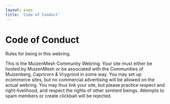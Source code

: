 ```yaml
---
layout: page
title: 'Code of Conduct'
---
```


# Code of Conduct

Rules for being in this webring.

This is the MuizenMesh Community Webring. Your site must either be hosted by MuizenMesh or be associated with the Communities of Muizenberg, Capricorn & Vrygrond in some way. You may set up ecommerce sites, but no commercial advertising will be allowed on the actual webring. You may thus link your site, but please practice respect and right-livelihood, and respect the rights of other sentient beings. Attempts to spam members or create clickbait will be rejected. 
